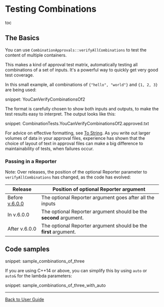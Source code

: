 <a id="top"></a>

# Testing Combinations

toc

## The Basics

You can use `CombinationApprovals::verifyAllCombinations` to test the content of multiple containers.

This makes a kind of approval test matrix, automatically testing all combinations of a set of inputs. It's a powerful way to quickly get very good test coverage.

In this small example, all combinations of `{"hello", "world"}` and `{1, 2, 3}` are being used:

snippet: YouCanVerifyCombinationsOf2

The format is carefully chosen to show both inputs and outputs, to make the test results easy to interpret. The output looks like this:

snippet: CombinationTests.YouCanVerifyCombinationsOf2.approved.txt

For advice on effective formatting, see [To String](/doc/ToString.md#top). As you write out larger volumes of data in your approval files, experience has shown that the choice of layout of text in approval files can make a big difference to maintainability of tests, when failures occur.

### Passing in a Reporter

Note: Over releases, the position of the optional Reporter parameter to `verifyAllCombinations` has changed, as the code has evolved:

| Release  | Position of optional Reporter argument
|---|--|
| Before [v.6.0.0](https://github.com/approvals/ApprovalTests.cpp/releases/tag/v.6.0.0) | The optional Reporter argument goes after all the inputs |
| In v.6.0.0 | The optional Reporter argument should be the **second** argument. |
| After v.6.0.0 | The optional Reporter argument should be the **first** argument. |

## Code samples

snippet: sample_combinations_of_three

If you are using C++14 or above, you can simplify this by using `auto` or `auto&` for the lambda parameters:

snippet: sample_combinations_of_three_with_auto

---

[Back to User Guide](/doc/README.md#top)
